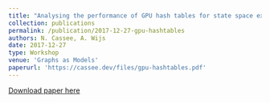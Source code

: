 ```yaml
---
title: "Analysing the performance of GPU hash tables for state space exploration"
collection: publications
permalink: /publication/2017-12-27-gpu-hashtables
authors: N. Cassee, A. Wijs
date: 2017-12-27
type: Workshop
venue: 'Graphs as Models'
paperurl: 'https://cassee.dev/files/gpu-hashtables.pdf'
---
```


<a href='https://cassee.dev/files/gpu-hashtables.pdf'>Download paper here</a>
